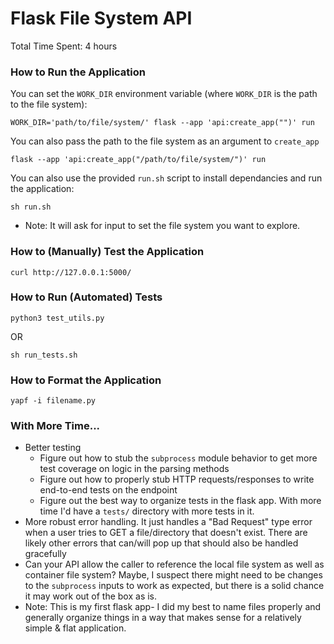 # Flask File System API
Total Time Spent: 4 hours

### How to Run the Application

You can set the `WORK_DIR` environment variable (where `WORK_DIR` is the path to the file system):
```
WORK_DIR='path/to/file/system/' flask --app 'api:create_app("")' run
```

You can also pass the path to the file system as an argument to `create_app`
```
flask --app 'api:create_app("/path/to/file/system/")' run
```

You can also use the provided `run.sh` script to install dependancies and run the application:
```
sh run.sh
```
* Note: It will ask for input to set the file system you want to explore.


### How to (Manually) Test the Application

```
curl http://127.0.0.1:5000/
```


### How to Run (Automated) Tests

```
python3 test_utils.py
```

OR

```
sh run_tests.sh
```


### How to Format the Application

```
yapf -i filename.py
```

### With More Time...
- Better testing
  - Figure out how to stub the `subprocess` module behavior to get more test coverage on logic in the parsing methods
  - Figure out how to properly stub HTTP requests/responses to write end-to-end tests on the endpoint
  - Figure out the best way to organize tests in the flask app. With more time I'd have a `tests/` directory with more tests in it.
- More robust error handling. It just handles a "Bad Request" type error when a user tries to GET a file/directory that doesn't exist. There are likely other errors that can/will pop up that should also be handled gracefully
- Can your API allow the caller to reference the local file system as well as container file system?
  Maybe, I suspect there might need to be changes to the `subprocess` inputs to work as expected, but there is a solid chance it may work out of the box as is.
- Note: This is my first flask app- I did my best to name files properly and generally organize things in a way that makes sense for a relatively simple & flat application.
